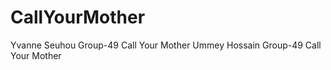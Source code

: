# CallYourMother



Yvanne Seuhou                  Group-49                                 Call Your Mother
Ummey Hossain                  Group-49                                 Call Your Mother
